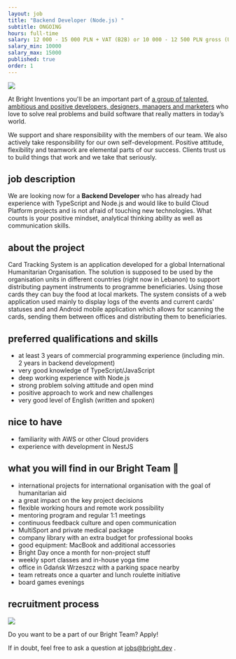 ```yaml
---
layout: job
title: "Backend Developer (Node.js) "
subtitle: ONGOING
hours: full-time
salary: 12 000 - 15 000 PLN + VAT (B2B) or 10 000 - 12 500 PLN gross (UoP)
salary_min: 10000
salary_max: 15000
published: true
order: 1
---
```

![](/images/frontendteam_bright-inventions.png)

At Bright Inventions you'll be an important part of [a group of talented, ambitious and positive developers, designers, managers and marketers](https://brightinventions.pl/about-us/team/) who love to solve real problems and build software that really matters in today’s world.

We support and share responsibility with the members of our team. We also actively take responsibility for our own self-development. Positive attitude, flexibility and teamwork are elemental parts of our success. Clients trust us to build things that work and we take that seriously.

## [](https://brightinventions.pl/jobs/fullstack-developer#job-description)job description

We are looking now for a **Backend Developer** who has already had experience with TypeScript and Node.js and would like to build Cloud Platform projects and is not afraid of touching new technologies. What counts is your positive mindset, analytical thinking ability as well as communication skills.

## about the project

Card Tracking System is an application developed for a global International Humanitarian Organisation. The solution is supposed to be used by the organisation units in different countries (right now in Lebanon) to support distributing payment instruments to programme beneficiaries. Using those cards they can buy the food at local markets. The system consists of a web application used mainly to display logs of the events and current cards' statuses and and Android mobile application which allows for scanning the cards, sending them between offices and distributing them to beneficiaries. 

## [](https://brightinventions.pl/jobs/fullstack-developer#what-we-would-like-to-see)preferred qualifications and skills

* at least 3 years of commercial programming experience (including min. 2 years in backend development)
* very good knowledge of TypeScript/JavaScript
* deep working experience with Node.js
* strong problem solving attitude and open mind
* positive approach to work and new challenges
* very good level of English (written and spoken)

## nice to have 

* familiarity with AWS or other Cloud providers
* experience with development in NestJS

## [](https://brightinventions.pl/jobs/fullstack-developer#what-you-will-find-in-our-bright-team)what you will find in our Bright Team 🧡

* international projects for international organisation with the goal of humanitarian aid 
* a great impact on the key project decisions
* flexible working hours and remote work possibility
* mentoring program and regular 1:1 meetings
* continuous feedback culture and open communication
* MultiSport and private medical package
* company library with an extra budget for professional books
* good equipment: MacBook and additional accessories
* Bright Day once a month for non-project stuff
* weekly sport classes and in-house yoga time
* office in Gdańsk Wrzeszcz with a parking space nearby
* team retreats once a quarter and lunch roulette initiative
* board games evenings

## [](https://brightinventions.pl/jobs/fullstack-developer#recruitment-process)recruitment process

![](/images/recruitment-process.png)

Do you want to be a part of our Bright Team? Apply!

If in doubt, feel free to ask a question at [jobs@bright.dev](mailto:jobs@bright.dev) . [](https://brightinventions.pl/static/d11f8f323c812d816ab78509472ffbcb/2af5b/recruitment-process.png)
